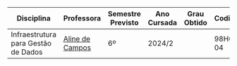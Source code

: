 | Disciplina | Professora | Semestre Previsto | Ano Cursada | Grau Obtido | CodiCred | Carga Horária |
| --- | --- | --- | --- | --- | --- | --- |
| Infraestrutura para Gestão de Dados | [Aline de Campos](https://alinedecampos.pro.br/) | 6º | 2024/2 |  | 98H00-04 | 60 |
